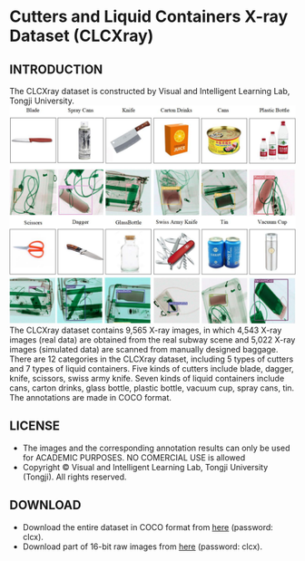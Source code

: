 # Cutters and Liquid Containers X-ray Dataset (CLCXray)
## INTRODUCTION
The CLCXray dataset is constructed by Visual and Intelligent Learning Lab, Tongji University.  
![Samples](https://github.com/GreysonPhoenix/CICXray/blob/main/CLCXray.jpg 'CLCXray')
The CLCXray dataset contains 9,565 X-ray images, in which 4,543 X-ray images (real data) are obtained from the real subway scene and 5,022 X-ray images (simulated data) are
scanned from manually designed baggage. There are 12 categories in the CLCXray dataset, including 5 types of cutters and 7 types of liquid containers. Five kinds of cutters 
include blade, dagger, knife, scissors, swiss army knife. Seven kinds of liquid containers include cans, carton drinks, glass bottle, plastic bottle, vacuum cup, spray cans,
tin.
The annotations are made in COCO format.
## LICENSE
- The images and the corresponding annotation results can only be used for ACADEMIC PURPOSES. NO COMERCIAL USE is allowed
- Copyright © Visual and Intelligent Learning Lab, Tongji University (Tongji). All rights reserved.
## DOWNLOAD
- Download the entire dataset in COCO format from [here](https://pan.baidu.com/s/1fYwxiyGG8cJndebMO4Bn9A) (password: clcx). 
- Download part of 16-bit raw images from [here](https://pan.baidu.com/s/1o0A8LgSHHeLGX4t4KMNd-w) (password: clcx).
